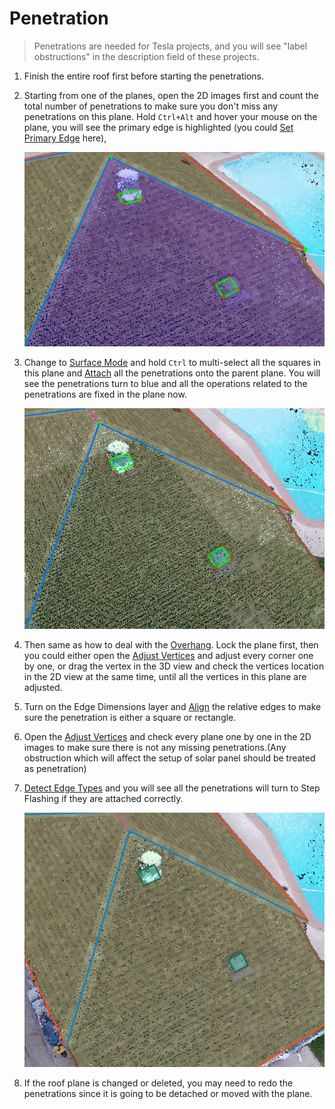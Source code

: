 # Penetration

> Penetrations are needed for Tesla projects, and you will see "label obstructions" in the description field of these projects.

1. Finish the entire roof first before starting the penetrations.
2. Starting from one of the planes, open the 2D images first and count the total number of penetrations to make sure you don't miss any penetrations on this plane. Hold `Ctrl+Alt` and hover your mouse on the plane, you will see the primary edge is highlighted (you could [Set Primary Edge](../tools/set-primary-edge.md) here),

   ![](../.gitbook/assets/penetration1.jpg)

3. Change to [Surface Mode](../mode/#surface-mode) and hold `Ctrl` to multi-select all the squares in this plane and [Attach](../tools/#attach) all the penetrations onto the parent plane. You will see the penetrations turn to blue and all the operations related to the penetrations are fixed in the plane now.

   ![](../.gitbook/assets/penetration2.jpg)

4. Then same as how to deal with the [Overhang](./#overhang). Lock the plane first, then you could either open the [Adjust Vertices](../advanced-function/#adjust-vertices) and adjust every corner one by one, or drag the vertex in the 3D view and check the vertices location in the 2D view at the same time, until all the vertices in this plane are adjusted.
5. Turn on the Edge Dimensions layer and [Align](../basic-function/#align) the relative edges to make sure the penetration is either a square or rectangle.
6. Open the [Adjust Vertices](../advanced-function/#adjust-vertices) and check every plane one by one in the 2D images to make sure there is not any missing penetrations.\(Any obstruction which will affect the setup of solar panel should be treated as penetration\)
7. [Detect Edge Types](../tools/#detect-edge-types) and you will see all the penetrations will turn to Step Flashing if they are attached correctly.

   ![](../.gitbook/assets/penetration3.jpg)

8. If the roof plane is changed or deleted, you may need to redo the penetrations since it is going to be detached or moved with the plane.

